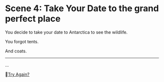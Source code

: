 # Scene 4: Take Your Date to the grand perfect place

You decide to take your date to Antarctica to see the wildlife.

You forgot tents.

And coats.

---

...

🔄[Try Again?](./_start-here.md)